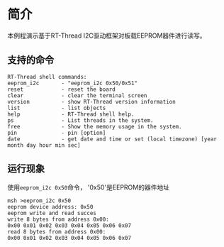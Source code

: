# 简介

本例程演示基于RT-Thread I2C驱动框架对板载EEPROM器件进行读写。

## 支持的命令

```console
RT-Thread shell commands:
eeprom_i2c       - "eeprom_i2c 0x50/0x51"
reset            - reset the board
clear            - clear the terminal screen
version          - show RT-Thread version information
list             - list objects
help             - RT-Thread shell help.
ps               - List threads in the system.
free             - Show the memory usage in the system.
pin              - pin [option]
date             - get date and time or set (local timezone) [year month day hour min sec]
```

## 运行现象
使用`eeprom_i2c 0x50`命令， '0x50'是EEPROM的器件地址
```console
msh >eeprom_i2c 0x50
eeprom device address: 0x50
eeprom write and read succes
write 8 bytes from address 0x00:
0x00 0x01 0x02 0x03 0x04 0x05 0x06 0x07
read 8 bytes from address 0x00:
0x00 0x01 0x02 0x03 0x04 0x05 0x06 0x07
```
